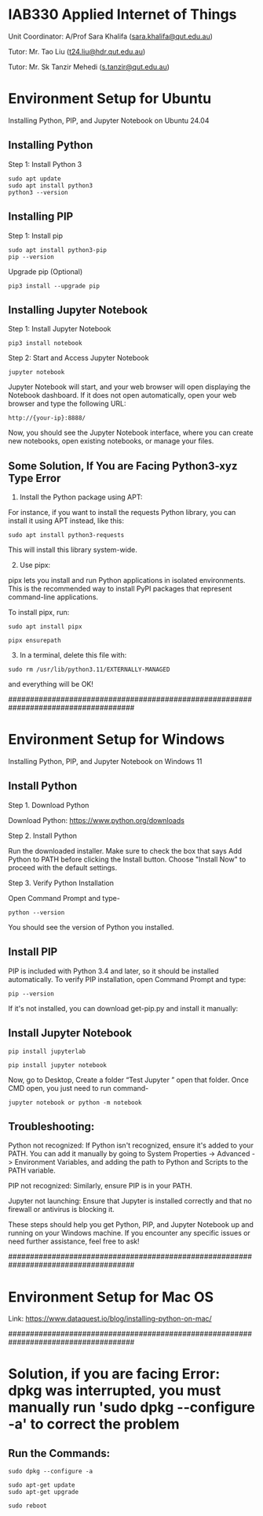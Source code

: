 # IAB330 Applied Internet of Things

Unit Coordinator: A/Prof Sara Khalifa (sara.khalifa@qut.edu.au)

Tutor: Mr. Tao Liu (t24.liu@hdr.qut.edu.au)

Tutor: Mr. Sk Tanzir Mehedi (s.tanzir@qut.edu.au)


# Environment Setup for Ubuntu

Installing Python, PIP, and Jupyter Notebook on Ubuntu 24.04

## Installing Python

Step 1: Install Python 3
~~~
sudo apt update
sudo apt install python3
python3 --version
~~~

## Installing PIP

Step 1: Install pip

~~~
sudo apt install python3-pip
pip --version
~~~

Upgrade pip (Optional)

~~~
pip3 install --upgrade pip
~~~

## Installing Jupyter Notebook

Step 1: Install Jupyter Notebook

~~~
pip3 install notebook
~~~

Step 2: Start and Access Jupyter Notebook

~~~
jupyter notebook
~~~

Jupyter Notebook will start, and your web browser will open displaying the Notebook dashboard. If it does not open automatically, open your web browser and type the following URL:

~~~
http://{your-ip}:8888/
~~~

Now, you should see the Jupyter Notebook interface, where you can create new notebooks, open existing notebooks, or manage your files.


## Some Solution, If You are Facing Python3-xyz Type Error 


1. Install the Python package using APT:
   
For instance, if you want to install the requests Python library, you can install it using APT instead, like this:

~~~
sudo apt install python3-requests
~~~

This will install this library system-wide.


2. Use pipx:
   
pipx lets you install and run Python applications in isolated environments. This is the recommended way to install PyPI packages that represent command-line applications.

To install pipx, run:

~~~
sudo apt install pipx
~~~
~~~
pipx ensurepath
~~~


3. In a terminal, delete this file with:

~~~
sudo rm /usr/lib/python3.11/EXTERNALLY-MANAGED
~~~

and everything will be OK!



#####################################################################################

# Environment Setup for Windows

Installing Python, PIP, and Jupyter Notebook on Windows 11

## Install Python

Step 1. Download Python
   
Download Python: https://www.python.org/downloads

Step 2. Install Python

Run the downloaded installer.
Make sure to check the box that says Add Python to PATH before clicking the Install button.
Choose "Install Now" to proceed with the default settings.

Step 3. Verify Python Installation
   
Open Command Prompt and type-

~~~
python --version
~~~

You should see the version of Python you installed.


## Install PIP

PIP is included with Python 3.4 and later, so it should be installed automatically. To verify PIP installation, open Command Prompt and type:
~~~
pip --version
~~~

If it's not installed, you can download get-pip.py and install it manually:


## Install Jupyter Notebook

~~~
pip install jupyterlab
~~~
~~~
pip install jupyter notebook
~~~

Now, go to Desktop, Create a folder “Test Jupyter ” open that folder. Once CMD open, you just need to run command-
~~~
jupyter notebook or python -m notebook
~~~

## Troubleshooting:

Python not recognized: If Python isn't recognized, ensure it's added to your PATH. You can add it manually by going to System Properties -> Advanced -> Environment Variables, and adding the path to Python and Scripts to the PATH variable.

PIP not recognized: Similarly, ensure PIP is in your PATH.

Jupyter not launching: Ensure that Jupyter is installed correctly and that no firewall or antivirus is blocking it.

These steps should help you get Python, PIP, and Jupyter Notebook up and running on your Windows machine. If you encounter any specific issues or need further assistance, feel free to ask!


#####################################################################################

# Environment Setup for Mac OS

Link: https://www.dataquest.io/blog/installing-python-on-mac/ 

#####################################################################################

# Solution, if you are facing Error: dpkg was interrupted, you must manually run 'sudo dpkg --configure -a' to correct the problem

## Run the Commands: 

~~~
sudo dpkg --configure -a
~~~

~~~
sudo apt-get update
sudo apt-get upgrade
~~~

~~~
sudo reboot
~~~

